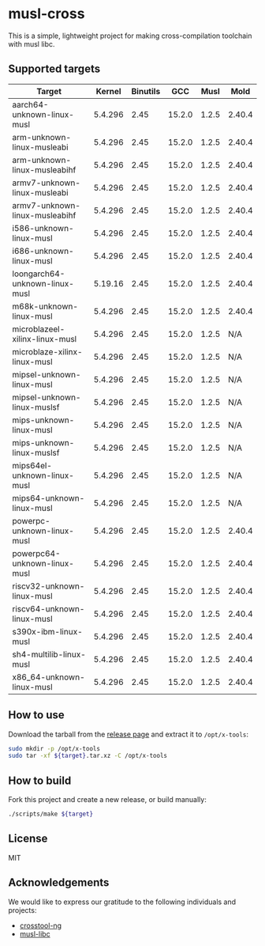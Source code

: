 # musl-cross

This is a simple, lightweight project for making cross-compilation toolchain with musl libc.

## Supported targets

| Target                         | Kernel  | Binutils | GCC    | Musl   | Mold   |
|--------------------------------|---------|----------|--------|--------|--------|
| aarch64-unknown-linux-musl     | 5.4.296 | 2.45     | 15.2.0 | 1.2.5  | 2.40.4 |
| arm-unknown-linux-musleabi     | 5.4.296 | 2.45     | 15.2.0 | 1.2.5  | 2.40.4 |
| arm-unknown-linux-musleabihf   | 5.4.296 | 2.45     | 15.2.0 | 1.2.5  | 2.40.4 |
| armv7-unknown-linux-musleabi   | 5.4.296 | 2.45     | 15.2.0 | 1.2.5  | 2.40.4 |
| armv7-unknown-linux-musleabihf | 5.4.296 | 2.45     | 15.2.0 | 1.2.5  | 2.40.4 |
| i586-unknown-linux-musl        | 5.4.296 | 2.45     | 15.2.0 | 1.2.5  | 2.40.4 |
| i686-unknown-linux-musl        | 5.4.296 | 2.45     | 15.2.0 | 1.2.5  | 2.40.4 |
| loongarch64-unknown-linux-musl | 5.19.16 | 2.45     | 15.2.0 | 1.2.5  | 2.40.4 |
| m68k-unknown-linux-musl        | 5.4.296 | 2.45     | 15.2.0 | 1.2.5  | 2.40.4 |
| microblazeel-xilinx-linux-musl | 5.4.296 | 2.45     | 15.2.0 | 1.2.5  | N/A    |
| microblaze-xilinx-linux-musl   | 5.4.296 | 2.45     | 15.2.0 | 1.2.5  | N/A    |
| mipsel-unknown-linux-musl      | 5.4.296 | 2.45     | 15.2.0 | 1.2.5  | N/A    |
| mipsel-unknown-linux-muslsf    | 5.4.296 | 2.45     | 15.2.0 | 1.2.5  | N/A    |
| mips-unknown-linux-musl        | 5.4.296 | 2.45     | 15.2.0 | 1.2.5  | N/A    |
| mips-unknown-linux-muslsf      | 5.4.296 | 2.45     | 15.2.0 | 1.2.5  | N/A    |
| mips64el-unknown-linux-musl    | 5.4.296 | 2.45     | 15.2.0 | 1.2.5  | N/A    |
| mips64-unknown-linux-musl      | 5.4.296 | 2.45     | 15.2.0 | 1.2.5  | N/A    |
| powerpc-unknown-linux-musl     | 5.4.296 | 2.45     | 15.2.0 | 1.2.5  | 2.40.4 |
| powerpc64-unknown-linux-musl   | 5.4.296 | 2.45     | 15.2.0 | 1.2.5  | 2.40.4 |
| riscv32-unknown-linux-musl     | 5.4.296 | 2.45     | 15.2.0 | 1.2.5  | 2.40.4 |
| riscv64-unknown-linux-musl     | 5.4.296 | 2.45     | 15.2.0 | 1.2.5  | 2.40.4 |
| s390x-ibm-linux-musl           | 5.4.296 | 2.45     | 15.2.0 | 1.2.5  | 2.40.4 |
| sh4-multilib-linux-musl        | 5.4.296 | 2.45     | 15.2.0 | 1.2.5  | 2.40.4 |
| x86_64-unknown-linux-musl      | 5.4.296 | 2.45     | 15.2.0 | 1.2.5  | 2.40.4 |

## How to use

Download the tarball from the [release page](https://github.com/cross-tools/musl-cross/releases) and extract it to `/opt/x-tools`:

```sh
sudo mkdir -p /opt/x-tools
sudo tar -xf ${target}.tar.xz -C /opt/x-tools
```

## How to build

Fork this project and create a new release, or build manually:

```sh
./scripts/make ${target}
```

## License

MIT

## Acknowledgements

We would like to express our gratitude to the following individuals and projects:

- [crosstool-ng](https://github.com/crosstool-ng/crosstool-ng)
- [musl-libc](https://musl.libc.org)
